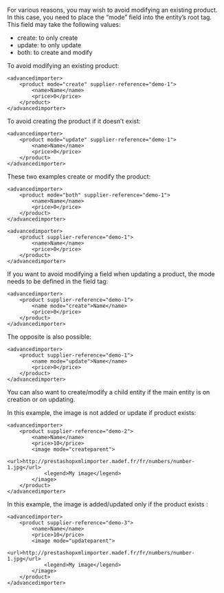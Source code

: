 For various reasons, you may wish to avoid modifying an existing product. In this case, you need to place the “mode” field into the entity’s root tag. This field may take the following values: 
- create: to only create
- update: to only update
- both: to create and modify 

To avoid modifying an existing product: 
```
<advancedimporter>
    <product mode="create" supplier-reference="demo-1">
        <name>Name</name>
        <price>0</price>
    </product>
</advancedimporter>
```

To avoid creating the product if it doesn’t exist: 
```
<advancedimporter>
    <product mode="update" supplier-reference="demo-1">
        <name>Name</name>
        <price>0</price>
    </product>
</advancedimporter>
```

These two examples create or modify the product: 
```
<advancedimporter>
    <product mode="both" supplier-reference="demo-1">
        <name>Name</name>
        <price>0</price>
    </product>
</advancedimporter>
```

```
<advancedimporter>
    <product supplier-reference="demo-1">
        <name>Name</name>
        <price>0</price>
    </product>
</advancedimporter>
```

If you want to avoid modifying a field when updating a product, the mode needs to be defined in the field tag: 
```
<advancedimporter>
    <product supplier-reference="demo-1">
        <name mode="create">Name</name>
        <price>0</price>
    </product>
</advancedimporter>
```

The opposite is also possible:
```
<advancedimporter>
    <product supplier-reference="demo-1">
        <name mode="update">Name</name>
        <price>0</price>
    </product>
</advancedimporter>
```

You can also want to create/modify a child entity if the main entity is on creation or on updating.

In this example, the image is not added or update if product exists:

```
<advancedimporter>
    <product supplier-reference="demo-2">
        <name>Name</name>
        <price>10</price>
        <image mode="createparent">
            <url>http://prestashopxmlimporter.madef.fr/fr/numbers/number-1.jpg</url>
            <legend>My image</legend>
        </image>
    </product>
</advancedimporter>
```

In this example, the image is added/updated only if the product exists :

```
<advancedimporter>
    <product supplier-reference="demo-3">
        <name>Name</name>
        <price>10</price>
        <image mode="updateparent">
            <url>http://prestashopxmlimporter.madef.fr/fr/numbers/number-1.jpg</url>
            <legend>My image</legend>
        </image>
    </product>
</advancedimporter>
```
